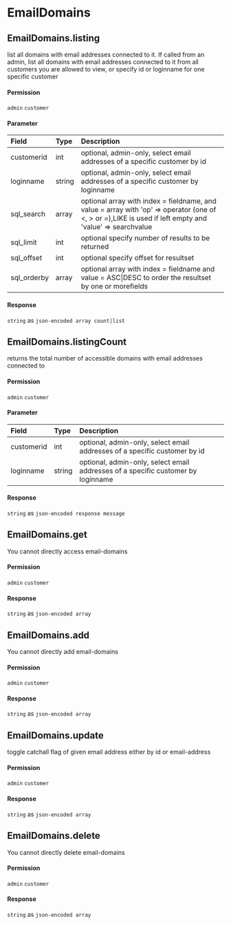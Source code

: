 # EmailDomains

## EmailDomains.listing

list all domains with email addresses connected to it. If called from an admin, list all domains with email addresses connected to it from all customers you are allowed to view, or specify id or loginname for one specific customer

#### Permission

`admin` `customer`

#### Parameter

| Field | Type | Description |
| :--- | :--- | :--- |
| customerid | int | optional, admin-only, select email addresses of a specific customer by id |
| loginname | string | optional, admin-only, select email addresses of a specific customer by loginname |
| sql_search | array | optional array with index = fieldname, and value = array with 'op' => operator (one of <, > or =),LIKE is used if left empty and 'value' => searchvalue |
| sql_limit | int | optional specify number of results to be returned |
| sql_offset | int | optional specify offset for resultset |
| sql_orderby | array | optional array with index = fieldname and value = ASC\|DESC to order the resultset by one or morefields |

#### Response

`string` as `json-encoded array count|list`

## EmailDomains.listingCount

returns the total number of accessible domains with email addresses connected to

#### Permission

`admin` `customer`

#### Parameter

| Field | Type | Description |
| :--- | :--- | :--- |
| customerid | int | optional, admin-only, select email addresses of a specific customer by id |
| loginname | string | optional, admin-only, select email addresses of a specific customer by loginname |

#### Response

`string` as `json-encoded response message`

## EmailDomains.get

You cannot directly access email-domains

#### Permission

`admin` `customer`

#### Response

`string` as `json-encoded array`

## EmailDomains.add

You cannot directly add email-domains

#### Permission

`admin` `customer`

#### Response

`string` as `json-encoded array`

## EmailDomains.update

toggle catchall flag of given email address either by id or email-address

#### Permission

`admin` `customer`

#### Response

`string` as `json-encoded array`

## EmailDomains.delete

You cannot directly delete email-domains

#### Permission

`admin` `customer`

#### Response

`string` as `json-encoded array`
